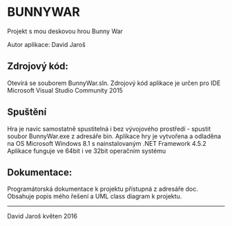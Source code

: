 # BUNNYWAR
Projekt s mou deskovou hrou Bunny War

Autor aplikace: David Jaroš

Zdrojový kód:
-------------
Otevírá se souborem BunnyWar.sln.
Zdrojový kód aplikace je určen pro IDE Microsoft Visual Studio Community 2015

Spuštění
---------
Hra je navíc samostatně spustitelná i bez vývojového prostředí - spustit soubor BunnyWar.exe z adresáře bin.
Aplikace hry je vytvořena a odladěna na OS Microsoft Windows 8.1 s nainstalovaným .NET Framework 4.5.2
Aplikace funguje ve 64bit i ve 32bit operačním systému

Dokumentace:
--------------
Programátorská dokumentace k projektu přístupná z adresáře doc. 
Obsahuje popis mého řešení a UML class diagram k projektu.

------------
David Jaroš
květen 2016
